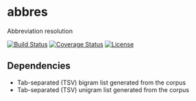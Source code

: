 # abbres
Abbreviation resolution

[![Build Status](https://travis-ci.org/michelole/abbres.svg?branch=master)](https://travis-ci.org/michelole/abbres)
[![Coverage Status](https://coveralls.io/repos/github/michelole/abbres/badge.svg?branch=master)](https://coveralls.io/github/michelole/abbres?branch=master)
[![License](https://img.shields.io/badge/License-Apache%202.0-blue.svg)](https://opensource.org/licenses/Apache-2.0)

## Dependencies
- Tab-separated (TSV) bigram list generated from the corpus
- Tab-separated (TSV) unigram list generated from the corpus
